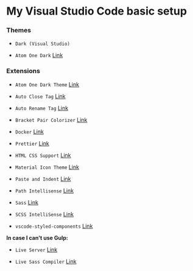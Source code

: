 # My Visual Studio Code basic setup

### Themes

- `Dark (Visual Studio)`

- `Atom One Dark` [Link](https://marketplace.visualstudio.com/items?itemName=akamud.vscode-theme-onedark)


### Extensions

- `Atom One Dark Theme` [Link](https://marketplace.visualstudio.com/items?itemName=akamud.vscode-theme-onedark)

- `Auto Close Tag` [Link](https://marketplace.visualstudio.com/items?itemName=formulahendry.auto-close-tag)

- `Auto Rename Tag` [Link](https://marketplace.visualstudio.com/items?itemName=formulahendry.auto-rename-tag)

- `Bracket Pair Colorizer` [Link](https://marketplace.visualstudio.com/items?itemName=CoenraadS.bracket-pair-colorizer)

- `Docker` [Link](https://marketplace.visualstudio.com/items?itemName=PeterJausovec.vscode-docker)

- `Prettier` [Link](https://marketplace.visualstudio.com/items?itemName=esbenp.prettier-vscode)

- `HTML CSS Support` [Link](https://marketplace.visualstudio.com/items?itemName=ecmel.vscode-html-css)

- `Material Icon Theme` [Link](https://marketplace.visualstudio.com/items?itemName=PKief.material-icon-theme)

- `Paste and Indent` [Link](https://marketplace.visualstudio.com/items?itemName=Rubymaniac.vscode-paste-and-indent)

- `Path Intellisense` [Link](https://marketplace.visualstudio.com/items?itemName=christian-kohler.path-intellisense)

- `Sass` [Link](https://marketplace.visualstudio.com/items?itemName=robinbentley.sass-indented)

- `SCSS IntelliSense` [Link](https://marketplace.visualstudio.com/items?itemName=mrmlnc.vscode-scss)

- `vscode-styled-components` [Link](https://marketplace.visualstudio.com/items?itemName=jpoissonnier.vscode-styled-components)


**In case I can't use Gulp:**

- `Live Server` [Link](https://marketplace.visualstudio.com/items?itemName=ritwickdey.LiveServer)

- `Live Sass Compiler` [Link](https://marketplace.visualstudio.com/items?itemName=ritwickdey.live-sass)
